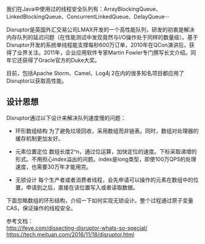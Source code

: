 

我们在Java中使用过的线程安全队列有：ArrayBlockingQueue、LinkedBlockingQueue、ConcurrentLinkedQueue、DelayQueue···

Disruptor是英国外汇交易公司LMAX开发的一个高性能队列，研发的初衷是解决内存队列的延迟问题（在性能测试中发现竟然与I/O操作处于同样的数量级）。基于Disruptor开发的系统单线程能支撑每秒600万订单，2010年在QCon演讲后，获得了业界关注。2011年，企业应用软件专家Martin Fowler专门撰写长文介绍。同年它还获得了Oracle官方的Duke大奖。

目前，包括Apache Storm、Camel、Log4j 2在内的很多知名项目都应用了Disruptor以获取高性能。

## 设计思想
Disruptor通过以下设计来解决队列速度慢的问题：

* 环形数组结构
为了避免垃圾回收，采用数组而非链表。同时，数组对处理器的缓存机制更加友好。

* 元素位置定位
数组长度2^n，通过位运算，加快定位的速度。下标采取递增的形式。不用担心index溢出的问题。index是long类型，即使100万QPS的处理速度，也需要30万年才能用完。

* 无锁设计
每个生产者或者消费者线程，会先申请可以操作的元素在数组中的位置，申请到之后，直接在该位置写入或者读取数据。

下面忽略数组的环形结构，介绍一下如何实现无锁设计。整个过程通过原子变量CAS，保证操作的线程安全。





参考文档：  
http://ifeve.com/dissecting-disruptor-whats-so-special/  
https://tech.meituan.com/2016/11/18/disruptor.html